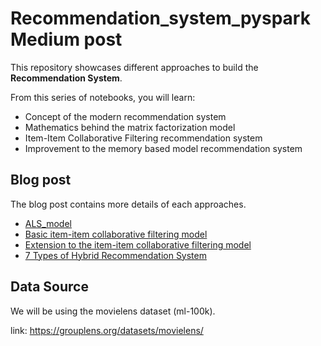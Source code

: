 # Recommendation_system_pyspark Medium post

This repository showcases different approaches to build the **Recommendation System**.

From this series of notebooks, you will learn:
- Concept of the modern recommendation system
- Mathematics behind the matrix factorization model
- Item-Item Collaborative Filtering recommendation system
- Improvement to the memory based model recommendation system


## Blog post
The blog post contains more details of each approaches. 

- [ALS_model]
- [Basic item-item collaborative filtering model]
- [Extension to the item-item collaborative filtering model]
- [7 Types of Hybrid Recommendation System]

## Data Source
We will be using the movielens dataset (ml-100k).

link: https://grouplens.org/datasets/movielens/


[ALS_model]: https://medium.com/analytics-vidhya/model-based-recommendation-system-with-matrix-factorization-als-model-and-the-math-behind-fdce8b2ffe6d
[Basic item-item collaborative filtering model]: https://medium.com/geekculture/overview-of-item-item-collaborative-filtering-recommendation-system-64ee15b24bb8
[Extension to the item-item collaborative filtering model]: https://medium.com/geekculture/improve-the-item-item-collaborative-filtering-bf74e18fd7d1
[7 Types of Hybrid Recommendation System]: https://jchiang1225.medium.com/7-types-of-hybrid-recommendation-system-3e4f78266ad8
